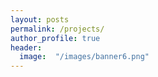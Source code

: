 ```yaml
---
layout: posts
permalink: /projects/
author_profile: true
header:
  image:  "/images/banner6.png"
---
```


